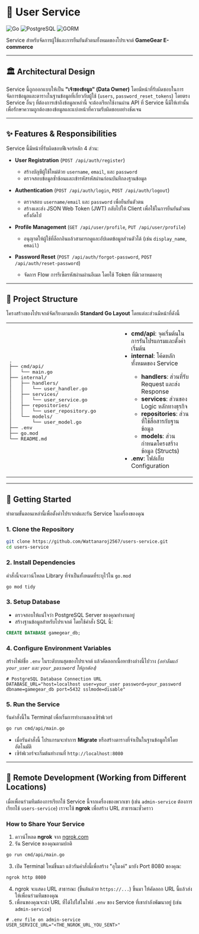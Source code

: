 # 👤 User Service

![Go](https://img.shields.io/badge/Go-1.24.6-00ADD8?style=for-the-badge\&logo=go)
![PostgreSQL](https://img.shields.io/badge/PostgreSQL-4169E1?style=for-the-badge\&logo=postgresql)
![GORM](https://img.shields.io/badge/GORM-B93527?style=for-the-badge)

Service สำหรับจัดการผู้ใช้และการยืนยันตัวตนทั้งหมดของโปรเจกต์ **GameGear E-commerce**

---

## 🏛️ Architectural Design

Service นี้ถูกออกแบบให้เป็น **"เจ้าของข้อมูล" (Data Owner)** โดยมีหน้าที่รับผิดชอบในการจัดการข้อมูลและตารางในฐานข้อมูลที่เกี่ยวกับผู้ใช้ (`users`, `password_reset_tokens`) โดยตรง
Service อื่นๆ ที่ต้องการเข้าถึงข้อมูลเหล่านี้ จะต้องเรียกใช้งานผ่าน API ที่ Service นี้มีให้เท่านั้น เพื่อรักษาความถูกต้องของข้อมูลและแบ่งหน้าที่ความรับผิดชอบอย่างชัดเจน

---

## ✨ Features & Responsibilities

Service นี้มีหน้าที่รับผิดชอบฟีเจอร์หลัก 4 ส่วน:

* **User Registration** (`POST /api/auth/register`)

  * สร้างบัญชีผู้ใช้ใหม่ด้วย `username`, `email`, และ `password`
  * ตรวจสอบข้อมูลซ้ำซ้อนและเข้ารหัสรหัสผ่านก่อนบันทึกลงฐานข้อมูล

* **Authentication** (`POST /api/auth/login`, `POST /api/auth/logout`)

  * ตรวจสอบ `username/email` และ `password` เพื่อยืนยันตัวตน
  * สร้างและส่ง JSON Web Token (JWT) กลับไปให้ Client เพื่อใช้ในการยืนยันตัวตนครั้งถัดไป

* **Profile Management** (`GET /api/user/profile`, `PUT /api/user/profile`)

  * อนุญาตให้ผู้ใช้ที่ล็อกอินแล้วสามารถดูและอัปเดตข้อมูลส่วนตัวได้ (เช่น `display_name`, `email`)

* **Password Reset** (`POST /api/auth/forgot-password`, `POST /api/auth/reset-password`)

  * จัดการ Flow การรีเซ็ตรหัสผ่านผ่านอีเมล โดยใช้ Token ที่มีเวลาหมดอายุ

---

## 📂 Project Structure

โครงสร้างของโปรเจกต์จัดเรียงตามหลัก **Standard Go Layout** โดยแต่ละส่วนมีหน้าที่ดังนี้

<table>
<tr>
<td width="60%">
<pre>
.
├── cmd/api/
│   └── main.go
├── internal/
│   ├── handlers/
│   │   └── user_handler.go
│   ├── services/
│   │   └── user_service.go
│   ├── repositories/
│   │   └── user_repository.go
│   └── models/
│       └── user_model.go
├── .env
├── go.mod
└── README.md
</pre>
</td>
<td>
<ul>
<li><b>cmd/api</b>: จุดเริ่มต้นในการรันโปรแกรมและตั้งค่าเริ่มต้น</li>
<li><b>internal</b>: โค้ดหลักทั้งหมดของ Service</li>
<ul>
<li><b>handlers</b>: ส่วนที่รับ Request และส่ง Response</li>
<li><b>services</b>: ส่วนของ Logic หลักทางธุรกิจ</li>
<li><b>repositories</b>: ส่วนที่ใช้สื่อสารกับฐานข้อมูล</li>
<li><b>models</b>: ส่วนกำหนดโครงสร้างข้อมูล (Structs)</li>
</ul>
<li><b>.env</b>: ไฟล์เก็บ Configuration</li>
</ul>
</td>
</tr>
</table>

---

## 🚀 Getting Started

ทำตามขั้นตอนเหล่านี้เพื่อตั้งค่าโปรเจกต์และรัน Service ในเครื่องของคุณ

### 1. Clone the Repository

```bash
git clone https://github.com/Wattanaroj2567/users-service.git
cd users-service
```

### 2. Install Dependencies

คำสั่งนี้จะดาวน์โหลด Library ที่จำเป็นทั้งหมดที่ระบุไว้ใน `go.mod`

```bash
go mod tidy
```

### 3. Setup Database

* ตรวจสอบให้แน่ใจว่า PostgreSQL Server ของคุณทำงานอยู่
* สร้างฐานข้อมูลสำหรับโปรเจกต์ โดยใช้คำสั่ง SQL นี้:

```sql
CREATE DATABASE gamegear_db;
```

### 4. Configure Environment Variables

สร้างไฟล์ชื่อ `.env` ในระดับบนสุดของโปรเจกต์ แล้วคัดลอกเนื้อหาข้างล่างนี้ไปวาง *(อย่าลืมแก้ `your_user` และ `your_password` ให้ถูกต้อง)*

```env
# PostgreSQL Database Connection URL
DATABASE_URL="host=localhost user=your_user password=your_password dbname=gamegear_db port=5432 sslmode=disable"
```

### 5. Run the Service

รันคำสั่งนี้ใน Terminal เพื่อเริ่มการทำงานของเซิร์ฟเวอร์

```bash
go run cmd/api/main.go
```

* เมื่อรันคำสั่งนี้ โปรแกรมจะทำการ **Migrate** หรือสร้างตารางที่จำเป็นในฐานข้อมูลให้โดยอัตโนมัติ
* เซิร์ฟเวอร์จะเริ่มต้นทำงานที่ `http://localhost:8080`

---

## 🤝 Remote Development (Working from Different Locations)

เมื่อเพื่อนร่วมทีมต้องการเรียกใช้ Service นี้จากเครื่องของพวกเขา (เช่น `admin-service` ต้องการเรียกใช้ `users-service`) เราจะใช้ **ngrok** เพื่อสร้าง URL สาธารณะชั่วคราว

### How to Share Your Service

1. ดาวน์โหลด **ngrok** จาก [ngrok.com](https://ngrok.com)
2. รัน Service ของคุณตามปกติ

```bash
go run cmd/api/main.go
```

3. เปิด Terminal ใหม่ขึ้นมา แล้วรันคำสั่งนี้เพื่อสร้าง "อุโมงค์" มายัง Port 8080 ของคุณ:

```bash
ngrok http 8080
```

4. ngrok จะแสดง URL สาธารณะ (ขึ้นต้นด้วย `https://...`) ขึ้นมา ให้คัดลอก URL นี้แล้วส่งให้เพื่อนร่วมทีมของคุณ
5. เพื่อนของคุณจะนำ URL ที่ได้ไปใส่ในไฟล์ `.env` ของ Service ที่เขากำลังพัฒนาอยู่ (เช่น `admin-service`)

```env
# .env file on admin-service
USER_SERVICE_URL="<THE_NGROK_URL_YOU_SENT>"
```
